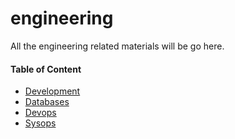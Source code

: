 engineering
===========================

All the engineering related materials will be go here.


#### Table of Content

- [Development](https://github.com/team-avesta/wiki/tree/master/engineering/development)
- [Databases](https://github.com/team-avesta/wiki/tree/master/engineering/databases)
- [Devops](https://github.com/team-avesta/wiki/tree/master/engineering/devops)
- [Sysops](https://github.com/team-avesta/wiki/tree/master/engineering/sysops)